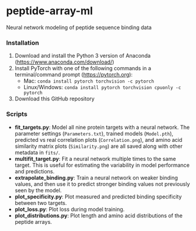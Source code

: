 # peptide-array-ml
Neural network modeling of peptide sequence binding data

### Installation
1) Download and install the Python 3 version of Anaconda (https://www.anaconda.com/download/)
2) Install PyTorch with one of the following commands in a terminal/command prompt (https://pytorch.org):
   - Mac: `conda install pytorch torchvision -c pytorch`
   - Linux/Windows: `conda install pytorch torchvision cpuonly -c pytorch`
3) Download this GitHub repository

### Scripts
- **fit_targets.py**: Model all nine protein targets with a neural network. The parameter settings (`Parameters.txt`), trained models (`Model.pth`), predicted vs real correlation plots (`Correlation.png`), and amino acid similarity matrix plots (`Similarity.png`) are all saved along with other metadata in `fits/`.
- **multifit_target.py**: Fit a neural network multiple times to the same target. This is useful for estimating the variability in model performance and predictions.
- **extrapolate_binding.py**: Train a neural network on weaker binding values, and then use it to predict stronger binding values not previously seen by the model.
- **plot_specificity.py**: Plot measured and predicted binding specificity between two targets.
- **plot_loss.py**: Plot loss during model training.
- **plot_distributions.py**: Plot length and amino acid distributions of the peptide arrays.
